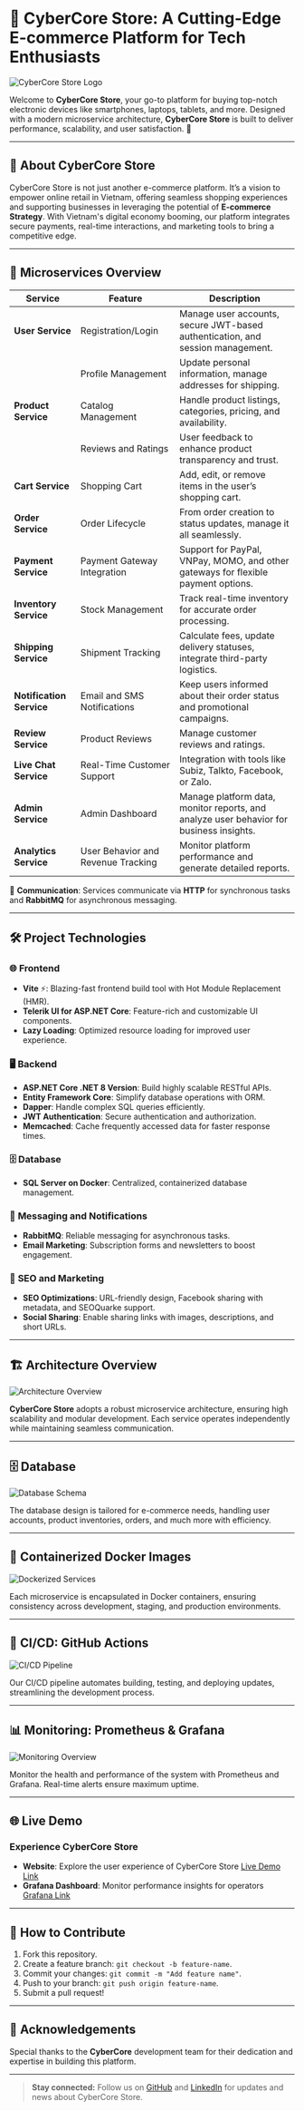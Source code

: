 # 🛒 **CyberCore Store: A Cutting-Edge E-commerce Platform for Tech Enthusiasts**

![CyberCore Store Logo](placeholder-logo-link)

Welcome to **CyberCore Store**, your go-to platform for buying top-notch electronic devices like smartphones, laptops, tablets, and more. Designed with a modern microservice architecture, **CyberCore Store** is built to deliver performance, scalability, and user satisfaction. 🌟

---

## 🚀 **About CyberCore Store**

CyberCore Store is not just another e-commerce platform. It’s a vision to empower online retail in Vietnam, offering seamless shopping experiences and supporting businesses in leveraging the potential of **E-commerce Strategy**. With Vietnam's digital economy booming, our platform integrates secure payments, real-time interactions, and marketing tools to bring a competitive edge.

---

## 🧩 **Microservices Overview**

| **Service**            | **Feature**                              | **Description**                                                                                         |
|-------------------------|-------------------------------------------|---------------------------------------------------------------------------------------------------------|
| **User Service**        | Registration/Login                       | Manage user accounts, secure JWT-based authentication, and session management.                         |
|                         | Profile Management                       | Update personal information, manage addresses for shipping.                                             |
| **Product Service**     | Catalog Management                       | Handle product listings, categories, pricing, and availability.                                         |
|                         | Reviews and Ratings                      | User feedback to enhance product transparency and trust.                                                |
| **Cart Service**        | Shopping Cart                            | Add, edit, or remove items in the user’s shopping cart.                                                 |
| **Order Service**       | Order Lifecycle                          | From order creation to status updates, manage it all seamlessly.                                        |
| **Payment Service**     | Payment Gateway Integration              | Support for PayPal, VNPay, MOMO, and other gateways for flexible payment options.                       |
| **Inventory Service**   | Stock Management                         | Track real-time inventory for accurate order processing.                                                |
| **Shipping Service**    | Shipment Tracking                        | Calculate fees, update delivery statuses, integrate third-party logistics.                              |
| **Notification Service**| Email and SMS Notifications              | Keep users informed about their order status and promotional campaigns.                                 |
| **Review Service**      | Product Reviews                          | Manage customer reviews and ratings.                                                                   |
| **Live Chat Service**   | Real-Time Customer Support               | Integration with tools like Subiz, Talkto, Facebook, or Zalo.                                           |
| **Admin Service**       | Admin Dashboard                          | Manage platform data, monitor reports, and analyze user behavior for business insights.                 |
| **Analytics Service**   | User Behavior and Revenue Tracking       | Monitor platform performance and generate detailed reports.                                             |

🔗 **Communication**: Services communicate via **HTTP** for synchronous tasks and **RabbitMQ** for asynchronous messaging.

---

## 🛠️ **Project Technologies**

### 🌐 **Frontend**
- **Vite** ⚡: Blazing-fast frontend build tool with Hot Module Replacement (HMR).
- **Telerik UI for ASP.NET Core**: Feature-rich and customizable UI components.
- **Lazy Loading**: Optimized resource loading for improved user experience.

### 🖥️ **Backend**
- **ASP.NET Core .NET 8 Version**: Build highly scalable RESTful APIs.
- **Entity Framework Core**: Simplify database operations with ORM.
- **Dapper**: Handle complex SQL queries efficiently.
- **JWT Authentication**: Secure authentication and authorization.
- **Memcached**: Cache frequently accessed data for faster response times.

### 🗄️ **Database**
- **SQL Server on Docker**: Centralized, containerized database management.

### 📩 **Messaging and Notifications**
- **RabbitMQ**: Reliable messaging for asynchronous tasks.
- **Email Marketing**: Subscription forms and newsletters to boost engagement.

### 🌟 **SEO and Marketing**
- **SEO Optimizations**: URL-friendly design, Facebook sharing with metadata, and SEOQuarke support.
- **Social Sharing**: Enable sharing links with images, descriptions, and short URLs.

---

## 🏗️ **Architecture Overview**

![Architecture Overview](placeholder-architecture-image-link)

**CyberCore Store** adopts a robust microservice architecture, ensuring high scalability and modular development. Each service operates independently while maintaining seamless communication.

---

## 🗄️ **Database**

![Database Schema](placeholder-database-image-link)

The database design is tailored for e-commerce needs, handling user accounts, product inventories, orders, and much more with efficiency.

---

## 🐳 **Containerized Docker Images**

![Dockerized Services](placeholder-docker-image-link)

Each microservice is encapsulated in Docker containers, ensuring consistency across development, staging, and production environments.

---

## 🔄 **CI/CD: GitHub Actions**

![CI/CD Pipeline](placeholder-ci-cd-image-link)

Our CI/CD pipeline automates building, testing, and deploying updates, streamlining the development process.

---

## 📊 **Monitoring: Prometheus & Grafana**

![Monitoring Overview](placeholder-monitoring-image-link)

Monitor the health and performance of the system with Prometheus and Grafana. Real-time alerts ensure maximum uptime.

---

## 🌐 **Live Demo**

### **Experience CyberCore Store**
- **Website**: Explore the user experience of CyberCore Store [Live Demo Link](#)
- **Grafana Dashboard**: Monitor performance insights for operators [Grafana Link](#)

---

## 📜 **How to Contribute**

1. Fork this repository.
2. Create a feature branch: `git checkout -b feature-name`.
3. Commit your changes: `git commit -m "Add feature name"`.
4. Push to your branch: `git push origin feature-name`.
5. Submit a pull request!

---

## 🙌 **Acknowledgements**

Special thanks to the **CyberCore** development team for their dedication and expertise in building this platform.

---

> **Stay connected:** Follow us on [GitHub](#) and [LinkedIn](#) for updates and news about CyberCore Store.


